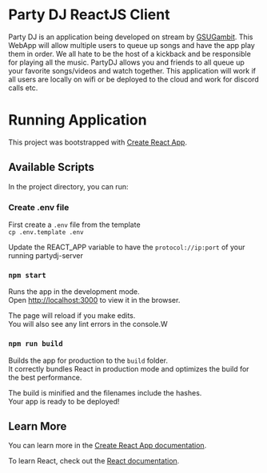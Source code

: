 # Party DJ ReactJS Client

Party DJ is an application being developed on stream by [GSUGambit](https://twitch.tv/GSUGambitCodes). This WebApp will
allow multiple users to queue up songs and have the app play them in order. We all hate to be the host of a kickback and be
responsible for playing all the music. PartyDJ allows you and friends to all queue up your favorite songs/videos and watch together.
This application will work if all users are locally on wifi or be deployed to the cloud and work for discord calls etc.

# Running Application

This project was bootstrapped with [Create React App](https://github.com/facebook/create-react-app).

## Available Scripts

In the project directory, you can run:

### Create .env file

First create a `.env` file from the template\
`cp .env.template .env`

Update the REACT_APP variable to have the `protocol://ip:port` of your running partydj-server

### `npm start`

Runs the app in the development mode.\
Open [http://localhost:3000](http://localhost:3000) to view it in the browser.

The page will reload if you make edits.\
You will also see any lint errors in the console.W

### `npm run build`

Builds the app for production to the `build` folder.\
It correctly bundles React in production mode and optimizes the build for the best performance.

The build is minified and the filenames include the hashes.\
Your app is ready to be deployed!

## Learn More

You can learn more in the [Create React App documentation](https://facebook.github.io/create-react-app/docs/getting-started).

To learn React, check out the [React documentation](https://reactjs.org/).
